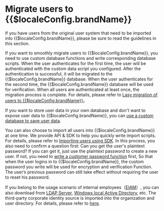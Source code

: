 # Migrate users to {{$localeConfig.brandName}}

<LastUpdated/>

If you have users from the original user system that need to be imported into {{$localeConfig.brandName}}, please be sure to read the guidelines in this section.

If you want to smoothly migrate users to {{$localeConfig.brandName}}, you need to use custom database functions and write corresponding database scripts. When the user authenticates for the first time, the user will be authenticated with the custom data script you configured. After the authentication is successful, it will be migrated to the {{$localeConfig.brandName}} database. When the user authenticates for the second time, the {{$localeConfig.brandName}}  database will be used for verification. When all users are authenticated at least once, the migration process is complete. For details, please refer to [Lasy migration of users to {{$localeConfig.brandName}}](/guides/database-connection/lazy-migration.md)。

If you want to store user data in your own database and don't want to expose user data to {{$localeConfig.brandName}}, you can [use a custom database to save user data](/guides/database-connection/custom-user-store.md).

You can also choose to import all users into {{$localeConfig.brandName}} at one time. We provide API & SDK to help you quickly write import scripts. For details, please refer to [ Importing users using SDK](./use-api.md). In this process, you also need to confirm a question first: Can you get the user's plaintext password? If you can get it, just use the plaintext password to create a new user. If not, you need to [write a customer password function](/guides/migrations/custom-password-script/) first, So that when the user logins in to {{$localeConfig.brandName}}, the custom password you write will be used for encryption and verification Function. The user’s previous password can still take effect without requiring the user to reset his password. 

If you belong to the usage scenario of internal employees（[EIAM](/concepts/ciam-and-eiam.md)）, you can also download from [LDAP Server](https://www.openldap.org/), [Windows local Active Directory](https://en.wikipedia.org/wiki/Active_Directory), etc. The third-party corporate identity source is imported into the organization and user directory. For details, please refer to [here](./import-from-third-party-identity-provider/README.md).
